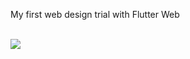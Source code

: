 <p> My first web design trial with Flutter Web </p> </br>
<img src="https://github.com/osmankrblt/Flutter-Web-Site/assets/59209205/7866328a-1ea4-4221-b833-9d2db7af0e9b" >
